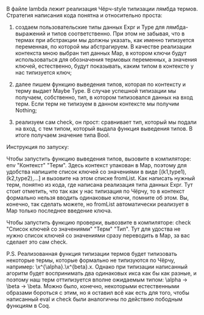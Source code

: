 В файле lambda лежит реализация Чёрч-style типизации лямбда термов. Стратегия написания кода понятна и относительно проста:

1) создаем пользовательские типы данных Expr и Type для лямбда-выражений и типов соответственно. При этом не забывая, что в термах при абстракции мы должны указать, как именно типизуется переменная, по которой мы абстрагируем. В качестве реализации контекста мною выбран тип данных Map, в котором ключи будут использоваться для обозначения термовых переменных, а значения ключей, естественно, будут показывать, каким типом в контексте у нас типизуется ключ;

2) далее пишем функцию выведения типов, которая по контексту и терму выдает Maybe Type. В случае успешной типизации мы получаем, собственно, тип, в котором типизовался данных на вход терм. Если терм не типизуем в данном контексте мы получим Nothing;

3) реализуем сам check, он прост: сравнивает тип, который мы подали на вход, с тем типом, который выдала функция выведения типов. В итоге получаем значение типа Bool.

Инструкция по запуску:

Чтобы запустить функцию выведения типов, вызовите в компиляторе: env "Контекст" "Терм". Здесь контекст упакован в Map, поэтому для удобства напишите список ключей со значениями в виде [(k1,type1),(k2,type2),...] и вызовите на этом списке fromList. Как написать нужный терм, понятно из кода, где написана реализация типа данных Expr. Тут стоит отметить, что так как у нас типизация по Чёрчу, то в контекст формально нельзя вводить одинаковые ключи, помните об этом. Вы, конечно, так сделать можете, но fromList автоматически реализует в Map только последнее введение ключа.

Чтобы запустить функцию проверки, вывозвите в компиляторе: check "Список ключей со значениями" "Терм" "Тип". Тут для удоства не нужно список ключей со значениями сразу переводить в Map, за вас сделает это сам check.


P.S. Реализованная функция типизации термов будет типизовать некоторые термы, которые формально не типизуются по Чёрчу, например: \x^{\alpha}.\x^{beta}.x. Однако при типизации написанный агоритм будет воспринимать два одинаковых икса как бы как разные, и поэтому наш терм оттипизуется вполне ожидаемым типом: \alpha -> \beta -> \beta. Можно было, конечно, некоторыми естественными образами бороться с этим, но я оставил всё как есть для того, чтобы написанный eval и check были аналогичны по действию пободным функциям в Coq.
